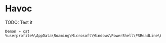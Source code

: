 # Havoc

TODO: Test it

```
Demon » cat %userprofile%\AppData\Roaming\Microsoft\Windows\PowerShell\PSReadLine\ConsoleHost_history.txt
```
